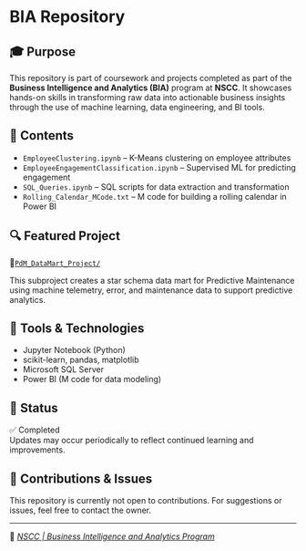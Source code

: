 # BIA Repository

## 🎓 Purpose
This repository is part of coursework and projects completed as part of the **Business Intelligence and Analytics (BIA)** program at **NSCC**. It showcases hands-on skills in transforming raw data into actionable business insights through the use of machine learning, data engineering, and BI tools.

## 📂 Contents

- `EmployeeClustering.ipynb` – K-Means clustering on employee attributes
- `EmployeeEngagementClassification.ipynb` – Supervised ML for predicting engagement
- `SQL_Queries.ipynb` – SQL scripts for data extraction and transformation
- `Rolling_Calendar_MCode.txt` – M code for building a rolling calendar in Power BI

## 🔍 Featured Project

📁[`PdM_DataMart_Project/`](https://github.com/w0435723/BIA_Repository/tree/main/PdM_DataMart_Project)
  
This subproject creates a star schema data mart for Predictive Maintenance using machine telemetry, error, and maintenance data to support predictive analytics.


## 🧰 Tools & Technologies

- Jupyter Notebook (Python)
- scikit-learn, pandas, matplotlib
- Microsoft SQL Server
- Power BI (M code for data modeling)


## 📌 Status

✅ Completed  
Updates may occur periodically to reflect continued learning and improvements.

## 🔗 Contributions & Issues

This repository is currently not open to contributions. For suggestions or issues, feel free to contact the owner.

---

📘 [_NSCC | Business Intelligence and Analytics Program_](https://www.nscc.ca/programs-and-courses/programs/plandescr.aspx?prg=BZIA&pln=BZNTELADV)

 

